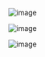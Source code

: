 
![image](https://github.com/rajathkannabiran/SQL-Practice/assets/43930076/9f091291-6aec-4b21-ac70-e84d84ae996e)

![image](https://github.com/rajathkannabiran/SQL-Practice/assets/43930076/7863fa61-1d23-40a4-84c5-4338dd18f10e)

![image](https://github.com/rajathkannabiran/SQL-Practice/assets/43930076/fe74d3a4-990f-4529-9b14-3fbf96123e6e)

